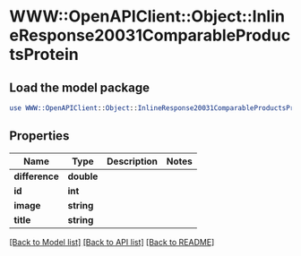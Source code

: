 # WWW::OpenAPIClient::Object::InlineResponse20031ComparableProductsProtein

## Load the model package
```perl
use WWW::OpenAPIClient::Object::InlineResponse20031ComparableProductsProtein;
```

## Properties
Name | Type | Description | Notes
------------ | ------------- | ------------- | -------------
**difference** | **double** |  | 
**id** | **int** |  | 
**image** | **string** |  | 
**title** | **string** |  | 

[[Back to Model list]](../README.md#documentation-for-models) [[Back to API list]](../README.md#documentation-for-api-endpoints) [[Back to README]](../README.md)


